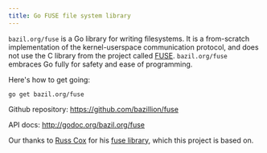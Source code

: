```yaml
---
title: Go FUSE file system library
---
```


`bazil.org/fuse` is a Go library for writing filesystems. It is a
from-scratch implementation of the kernel-userspace communication
protocol, and does not use the C library from the project called
[FUSE](http://fuse.sourceforge.net/). `bazil.org/fuse` embraces Go
fully for safety and ease of programming.

Here's how to get going:

    go get bazil.org/fuse

Github repository: https://github.com/bazillion/fuse

API docs: http://godoc.org/bazil.org/fuse

Our thanks to [Russ Cox](http://swtch.com/~rsc/) for his [fuse
library](https://code.google.com/p/rsc/source/browse/#hg%2Ffuse), which
this project is based on.
